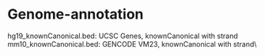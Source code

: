 # Genome-annotation
hg19_knownCanonical.bed: UCSC Genes, knownCanonical with strand\
mm10_knownCanonical.bed: GENCODE VM23, knownCanonical with strand\
